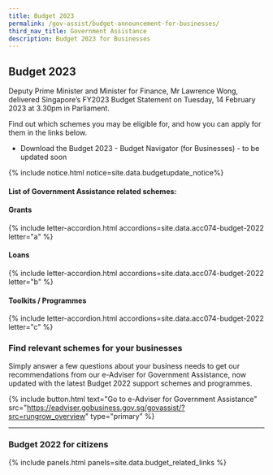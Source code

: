 ```yaml
---
title: Budget 2023
permalink: /gov-assist/budget-announcement-for-businesses/
third_nav_title: Government Assistance
description: Budget 2023 for Businesses
---
```


## Budget 2023

Deputy Prime Minister and Minister for Finance, Mr Lawrence Wong, delivered Singapore’s FY2023 Budget Statement on Tuesday, 14 February 2023 at 3.30pm in Parliament.

Find out which schemes you may be eligible for, and how you can apply for them in the links below.

- Download the Budget 2023 - Budget Navigator (for Businesses) - to be updated soon

{% include notice.html notice=site.data.budgetupdate_notice%}

#### List of Government Assistance related schemes:

#### Grants

{% include letter-accordion.html accordions=site.data.acc074-budget-2022 letter="a" %}

#### Loans

{% include letter-accordion.html accordions=site.data.acc074-budget-2022 letter="b" %}

#### Toolkits / Programmes

{% include letter-accordion.html accordions=site.data.acc074-budget-2022 letter="c" %}

### Find relevant schemes for your businesses

Simply answer a few questions about your business needs to get our recommendations from our e-Adviser for Government Assistance, now updated with the latest Budget 2022 support schemes and programmes.

{% include button.html text="Go to e-Adviser for Government Assistance" src="https://eadviser.gobusiness.gov.sg/govassist/?src=rungrow_overview" type="primary" %}

---

### Budget 2022 for citizens

{% include panels.html panels=site.data.budget_related_links %}


<script src="/jquery/jquery.min.js"></script>
<script src="/jquery/bp-menu-new-tab.js"></script>
